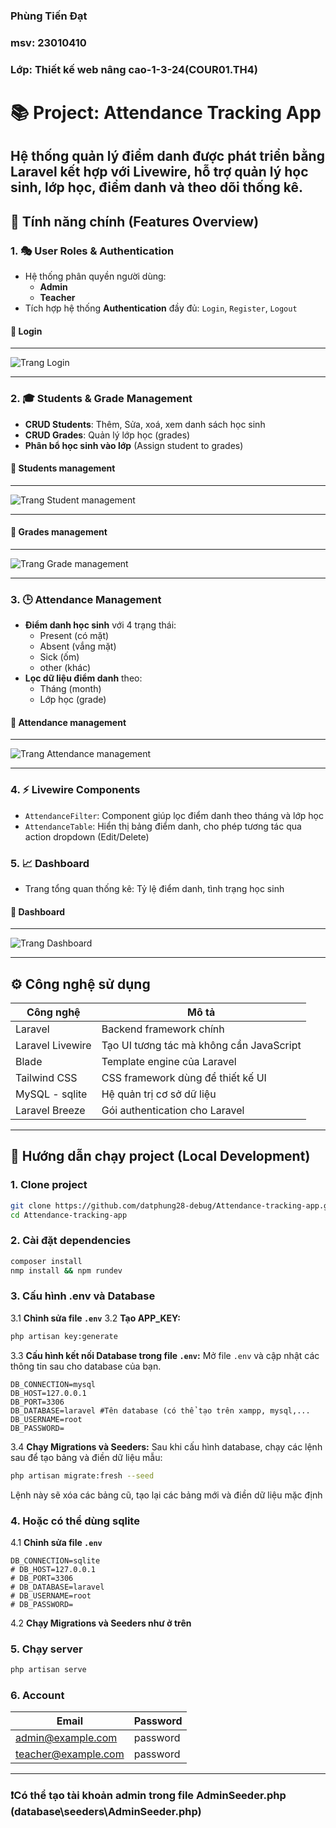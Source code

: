 ### Phùng Tiến Đạt 
### msv: 23010410
### Lớp: Thiết kế web nâng cao-1-3-24(COUR01.TH4)
# 📚 Project: Attendance Tracking App
Hệ thống quản lý điểm danh được phát triển bằng **Laravel** kết hợp với **Livewire**, hỗ trợ quản lý học sinh, lớp học, điểm danh và theo dõi thống kê.
---
## 🚀 Tính năng chính (Features Overview)
### 1. 🎭 User Roles & Authentication
- Hệ thống phân quyền người dùng:
  - **Admin**
  - **Teacher**
- Tích hợp hệ thống **Authentication** đầy đủ: `Login`, `Register`, `Logout`
#### 📸 Login
***
![Trang Login](assets/login.png)
***
### 2. 🎓 Students & Grade Management
- **CRUD Students**: Thêm, Sửa, xoá, xem danh sách học sinh
- **CRUD Grades**: Quản lý lớp học (grades)
- **Phân bổ học sinh vào lớp** (Assign student to grades)
#### 📸 Students management
***
![Trang Student management](assets/student-mangagement.png)
***
#### 📸 Grades management
***
![Trang Grade management](assets/grades-management.png)
***
### 3. 🕒 Attendance Management
- **Điểm danh học sinh** với 4 trạng thái:
    - Present (có mặt)
    - Absent (vắng mặt)
    - Sick (ốm)
    - other (khác)
- **Lọc dữ liệu điểm danh** theo:
    - Tháng (month)
    - Lớp học (grade)
#### 📸 Attendance management
***
![Trang Attendance management](assets/attendance-management.png)
***
### 4. ⚡ Livewire Components
- `AttendanceFilter`: Component giúp lọc điểm danh theo tháng và lớp học
- `AttendanceTable`: Hiển thị bảng điểm danh, cho phép tương tác qua action dropdown (Edit/Delete)
### 5. 📈 Dashboard
- Trang tổng quan thống kê: Tỷ lệ điểm danh, tình trạng học sinh
#### 📸 Dashboard
***
![Trang Dashboard](assets/dashboard.png)
***
## ⚙️ Công nghệ sử dụng
| Công nghệ       | Mô tả                                   |
|----------------|------------------------------------------|
| Laravel        | Backend framework chính                  |
| Laravel Livewire | Tạo UI tương tác mà không cần JavaScript |
| Blade          | Template engine của Laravel              |
| Tailwind CSS   | CSS framework dùng để thiết kế UI        |
| MySQL - sqlite | Hệ quản trị cơ sở dữ liệu                |
| Laravel Breeze | Gói authentication cho Laravel           |

---
## 🧪 Hướng dẫn chạy project (Local Development)
### 1. Clone project
```bash
git clone https://github.com/datphung28-debug/Attendance-tracking-app.git
cd Attendance-tracking-app
```
### 2. Cài đặt dependencies
```bash
composer install
nmp install && npm rundev
```
### 3. Cấu hình **.env** và **Database**
3.1  **Chỉnh sửa file `.env`**
3.2  **Tạo APP_KEY:**
```bash
php artisan key:generate
```
3.3  **Cấu hình kết nối Database trong file `.env`:**
Mở file `.env` và cập nhật các thông tin sau cho database của bạn.

```dotenv
DB_CONNECTION=mysql
DB_HOST=127.0.0.1
DB_PORT=3306
DB_DATABASE=laravel #Tên database (có thể tạo trên xampp, mysql,...
DB_USERNAME=root
DB_PASSWORD=
```

3.4  **Chạy Migrations và Seeders:**
Sau khi cấu hình database, chạy các lệnh sau để tạo bảng và điền dữ liệu mẫu:
```bash
php artisan migrate:fresh --seed
```
Lệnh này sẽ xóa các bảng cũ, tạo lại các bảng mới và điền dữ liệu mặc định
### 4. Hoặc có thể dùng **sqlite**
 4.1 **Chỉnh sửa file `.env`**
   ```dotenv
   DB_CONNECTION=sqlite
   # DB_HOST=127.0.0.1
   # DB_PORT=3306
   # DB_DATABASE=laravel
   # DB_USERNAME=root
   # DB_PASSWORD=
   ```
 4.2 **Chạy Migrations và Seeders như ở trên**   
### 5. Chạy server
```bash
php artisan serve
```
### 6. Account
| Email    | Password    |
|----------|-------------|
| admin@example.com    | password    |
| teacher@example.com    | password    |
---
### ❗Có thể tạo tài khoản **admin** trong file AdminSeeder.php (database\seeders\AdminSeeder.php)
